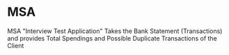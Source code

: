 # MSA

MSA "Interview Test Application"
Takes the Bank Statement (Transactions) and provides Total Spendings and Possible Duplicate Transactions of the Client
